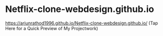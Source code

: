 # Netflix-clone-webdesign.github.io

https://arjunrathod1996.github.io/Netflix-clone-webdesign.github.io/   (Tap Here for a Quick Preview of My Projectwork)
